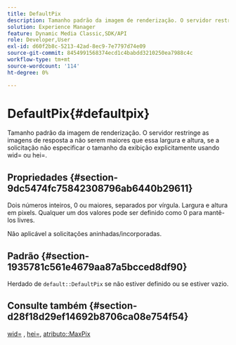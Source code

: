 ```yaml
---
title: DefaultPix
description: Tamanho padrão da imagem de renderização. O servidor restringe as imagens de resposta a não serem maiores que essa largura e altura, se a solicitação não especificar o tamanho da exibição explicitamente usando wid= ou hei=.
solution: Experience Manager
feature: Dynamic Media Classic,SDK/API
role: Developer,User
exl-id: d60f2b8c-5213-42ad-8ec9-7e7797d74e09
source-git-commit: 8454991568374ecd1c4babdd3210250ea7988c4c
workflow-type: tm+mt
source-wordcount: '114'
ht-degree: 0%

---
```


# DefaultPix{#defaultpix}

Tamanho padrão da imagem de renderização. O servidor restringe as imagens de resposta a não serem maiores que essa largura e altura, se a solicitação não especificar o tamanho da exibição explicitamente usando wid= ou hei=.

## Propriedades {#section-9dc5474fc75842308796ab6440b29611}

Dois números inteiros, 0 ou maiores, separados por vírgula. Largura e altura em pixels. Qualquer um dos valores pode ser definido como 0 para mantê-los livres.

Não aplicável a solicitações aninhadas/incorporadas.

## Padrão {#section-1935781c561e4679aa87a5bcced8df90}

Herdado de `default::DefaultPix` se não estiver definido ou se estiver vazio.

## Consulte também {#section-d28f18d29ef14692b8706ca08e754f54}

[wid=](../../../../../ir-api/http-protocol/image-rendering-api-ref/c-ir-http-protocol-ref/c-ir-http-protocol-command-reference/r-ir-wid.md#reference-b7e691b0624941168c94b2749ae233ec) , [hei=](../../../../../ir-api/http-protocol/image-rendering-api-ref/c-ir-http-protocol-ref/c-ir-http-protocol-command-reference/r-ir-hei.md#reference-1c08f60365a94417a39867c09cac5478), [atributo::MaxPix](../../../../../ir-api/material-cat/image-rendering-api-ref/c-ir-material-catalog/c-ir-attributes-reference/r-ir-maxpix.md#reference-569f186bbc2840a6bd3cffa8ff3e7657)
